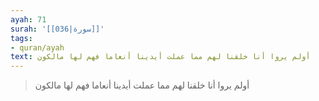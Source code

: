 ```yaml
---
ayah: 71
surah: '[[036|سورة]]'
tags:
- quran/ayah
text: أولم يروا أنا خلقنا لهم مما عملت أيدينا أنعاما فهم لها مالكون
---
```

> أولم يروا أنا خلقنا لهم مما عملت أيدينا أنعاما فهم لها مالكون
